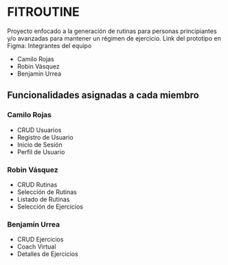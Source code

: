 # FITROUTINE  
Proyecto enfocado a la generación de rutinas para personas principiantes y/o avanzadas para mantener un régimen de ejercicio.
Link del prototipo en Figma: 
Integrantes del equipo
- Camilo Rojas
- Robin Vásquez
- Benjamín Urrea

## Funcionalidades asignadas a cada miembro
### Camilo Rojas
- CRUD Usuarios
- Registro de Usuario
- Inicio de Sesión
- Perfil de Usuario
### Robin Vásquez
- CRUD Rutinas
- Selección de Rutinas
- Listado de Rutinas
- Selección de Ejercicios
### Benjamín Urrea
- CRUD Ejercicios
- Coach Virtual
- Detalles de Ejercicios
